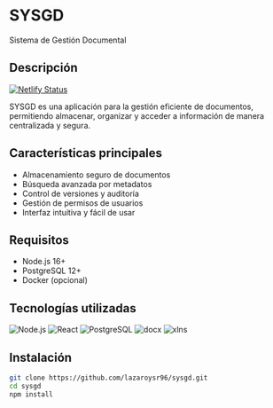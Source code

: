 # SYSGD
 Sistema de Gestión Documental
## Descripción

[![Netlify Status](https://api.netlify.com/api/v1/badges/b5c4e985-e773-482a-978b-279aae78fd0e/deploy-status)](https://app.netlify.com/projects/sysgd/deploys)

SYSGD es una aplicación para la gestión eficiente de documentos, permitiendo almacenar, organizar y acceder a información de manera centralizada y segura.

## Características principales

- Almacenamiento seguro de documentos
- Búsqueda avanzada por metadatos
- Control de versiones y auditoría
- Gestión de permisos de usuarios
- Interfaz intuitiva y fácil de usar

## Requisitos

- Node.js 16+
- PostgreSQL 12+
- Docker (opcional)

## Tecnologías utilizadas

![Node.js](https://img.shields.io/badge/Node.js-16+-green?logo=node.js)
![React](https://img.shields.io/badge/React-18+-61DAFB?logo=react)
![PostgreSQL](https://img.shields.io/badge/PostgreSQL-12+-336791?logo=postgresql)
![docx](https://img.shields.io/badge/docx-%5E7.0.0-blue)
![xlns](https://img.shields.io/badge/xlns-%5E1.0.0-blue)

## Instalación

```bash
git clone https://github.com/lazaroysr96/sysgd.git
cd sysgd
npm install
```
